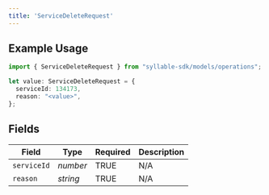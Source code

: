 ```yaml
---
title: 'ServiceDeleteRequest'
---
```


## Example Usage

```typescript
import { ServiceDeleteRequest } from "syllable-sdk/models/operations";

let value: ServiceDeleteRequest = {
  serviceId: 134173,
  reason: "<value>",
};
```

## Fields

| Field              | Type               | Required           | Description        |
| ------------------ | ------------------ | ------------------ | ------------------ |
| `serviceId`        | *number*           | TRUE | N/A                |
| `reason`           | *string*           | TRUE | N/A                |